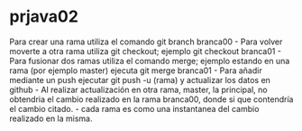 # prjava02

Para crear una rama utiliza el comando git branch branca00 -
Para volver moverte a otra rama utiliza git checkout; ejemplo git checkout branca01 -
Para fusionar dos ramas utiliza el comando merge; ejemplo estando en una rama (por ejemplo master) ejecuta git merge branca01 -
Para añadir mediante un push ejecutar git push -u (rama) y actualizar los datos en github -
Al realizar actualización en otra rama, master, la principal, no obtendria el cambio realizado en la rama branca00, donde si que contendría el cambio citado. - 
cada rama es como una instantanea del cambio realizado en la misma.
